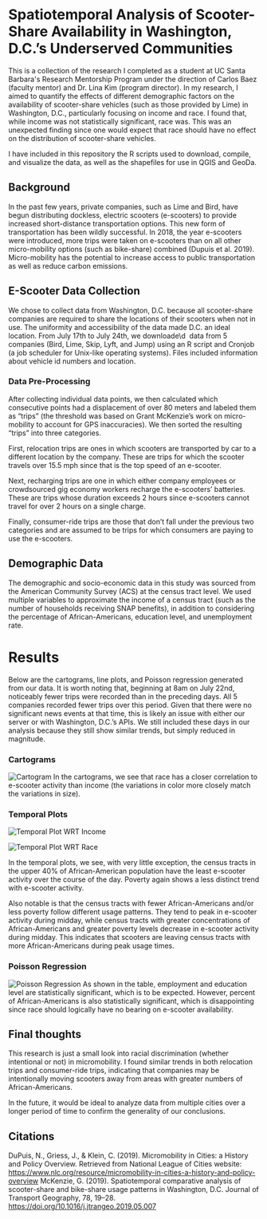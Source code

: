 # Spatiotemporal Analysis of Scooter-Share Availability in Washington, D.C.’s Underserved Communities

This is a collection of the research I completed as a student at UC Santa Barbara's Research Mentorship Program under the direction of Carlos Baez (faculty mentor) and Dr. Lina Kim (program director). In my research, I aimed to quantify the effects of different demographic factors on the availability of scooter-share vehicles (such as those provided by Lime) in Washington, D.C., particularly focusing on income and race. I found that, while income was not statistically significant, race was. This was an unexpected finding since one would expect that race should have no effect on the distribution of scooter-share vehicles. 

I have included in this repository the R scripts used to download, compile, and visualize the data, as well as the shapefiles for use in QGIS and GeoDa.

## Background
In the past few years, private companies, such as Lime and Bird, have begun distributing dockless, electric scooters (e-scooters) to provide increased short-distance transportation options. This new form of transportation has been wildly successful. In 2018, the year e-scooters were introduced, more trips were taken on e-scooters than on all other micro-mobility options (such as bike-share) combined (Dupuis et al. 2019). Micro-mobility has the potential to increase access to public transportation as well as reduce carbon emissions. 

## E-Scooter Data Collection
We chose to collect data from Washington, D.C. because all scooter-share companies are required to share the locations of their scooters when not in use. The uniformity and accessibility of the data made D.C. an ideal location. From July 17th to July 24th, we downloade\d  data from 5 companies (Bird, Lime, Skip, Lyft, and Jump) using an R script and Cronjob (a job scheduler for Unix-like operating systems). Files included information about vehicle id numbers and location.

### Data Pre-Processing
After collecting individual data points, we then calculated which consecutive points had a displacement of over 80 meters and labeled them as “trips” (the threshold was based on Grant McKenzie’s work on micro-mobility to account for GPS inaccuracies). We then sorted the resulting “trips” into three categories. 

First, relocation trips are ones in which scooters are transported by car to a different location by the company. These are trips for which the scooter travels over 15.5 mph since that is the top speed of an e-scooter.

Next, recharging trips are one in which either company employees or crowdsourced gig economy workers recharge the e-scooters’ batteries. These are trips whose duration exceeds 2 hours since e-scooters cannot travel for over 2 hours on a single charge.

Finally, consumer-ride trips are those that don’t fall under the previous two categories and are assumed to be trips for which consumers are paying to use the e-scooters. 

## Demographic Data
The demographic and socio-economic data in this study was sourced from the American Community Survey (ACS) at the census tract level. We used multiple variables to approximate the income of a census tract (such as the number of households receiving SNAP benefits), in addition to considering the percentage of African-Americans, education level, and unemployment rate.

# Results
Below are the cartograms, line plots, and Poisson regression generated from our data. It is worth noting that, beginning at 8am on July 22nd, noticeably fewer trips were recorded than in the preceding days. All 5 companies recorded fewer trips over this period. Given that there were no significant news events at that time, this is likely an issue with either our server or with Washington, D.C.’s APIs. We still included these days in our analysis because they still show similar trends, but simply reduced in magnitude.

### Cartograms
![Cartogram](https://raw.githubusercontent.com/theresa-lim/RMP_Scooter_Proj/master/Figures/Cartograms.png)
In the cartograms, we see that race has a closer correlation to e-scooter activity than income (the variations in color more closely match the variations in size).

### Temporal Plots
![Temporal Plot WRT Income](https://raw.githubusercontent.com/theresa-lim/RMP_Scooter_Proj/master/Figures/Temporal%20Plot%20WRT%20Poverty.png)

![Temporal Plot WRT Race](https://raw.githubusercontent.com/theresa-lim/RMP_Scooter_Proj/master/Figures/Temporal%20Plot%20WRT%20Race.png)

In the temporal plots, we see, with very little exception, the census tracts in the upper 40% of African-American population have the least e-scooter activity over the course of the day. Poverty again shows a less distinct trend with e-scooter activity. 

Also notable is that the census tracts with fewer African-Americans and/or less poverty follow different usage patterns. They tend to peak in e-scooter activity during midday, while census tracts with greater concentrations of African-Americans and greater poverty levels decrease in e-scooter activity during midday. This indicates that scooters are leaving census tracts with more African-Americans during peak usage times.

### Poisson Regression
![Poisson Regression](https://raw.githubusercontent.com/theresa-lim/RMP_Scooter_Proj/master/Figures/Poisson%20Regression.png)
As shown in the table, employment and education level are statistically significant, which is to be expected. However, percent of African-Americans is also statistically significant, which is disappointing since race should logically have no bearing on e-scooter availability.

## Final thoughts
This research is just a small look into racial discrimination (whether intentional or not) in micromobility. I found similar trends in both relocation trips and consumer-ride trips, indicating that companies may be intentionally moving scooters away from areas with greater numbers of African-Americans. 

In the future, it would be ideal to analyze data from multiple cities over a longer period of time to confirm the generality of our conclusions.

## Citations
DuPuis, N., Griess, J., & Klein, C. (2019). Micromobility in Cities: a History and Policy Overview. Retrieved from National League of Cities website: https://www.nlc.org/resource/micromobility-in-cities-a-history-and-policy-overview
McKenzie, G. (2019). Spatiotemporal comparative analysis of scooter-share and bike-share usage patterns in Washington, D.C. Journal of Transport Geography, 78, 19–28. https://doi.org/10.1016/j.jtrangeo.2019.05.007 
